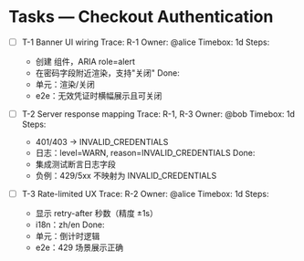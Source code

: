 # Tasks — Checkout Authentication

- [ ] T-1 Banner UI wiring
  Trace: R-1
  Owner: @alice
  Timebox: 1d
  Steps:
    - 创建 <Banner> 组件，ARIA role=alert
    - 在密码字段附近渲染，支持"关闭"
  Done:
    - 单元：渲染/关闭
    - e2e：无效凭证时横幅展示且可关闭

- [ ] T-2 Server response mapping
  Trace: R-1, R-3
  Owner: @bob
  Timebox: 1d
  Steps:
    - 401/403 → INVALID_CREDENTIALS
    - 日志：level=WARN, reason=INVALID_CREDENTIALS
  Done:
    - 集成测试断言日志字段
    - 负例：429/5xx 不映射为 INVALID_CREDENTIALS

- [ ] T-3 Rate-limited UX
  Trace: R-2
  Owner: @alice
  Timebox: 1d
  Steps:
    - 显示 retry-after 秒数（精度 ±1s）
    - i18n：zh/en
  Done:
    - 单元：倒计时逻辑
    - e2e：429 场景展示正确